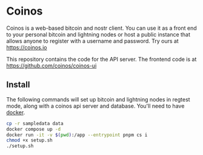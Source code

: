 # Coinos

Coinos is a web-based bitcoin and nostr client. You can use it as a front end to your personal bitcoin and lightning nodes or host a public instance that allows anyone to register with a username and password. Try ours at https://coinos.io

This repository contains the code for the API server. The frontend code is at <a href="https://github.com/coinos/coinos-ui">https://github.com/coinos/coinos-ui</a>

## Install

The following commands will set up bitcoin and lightning nodes in regtest mode, along with a coinos api server and database. You'll need to have <a href="https://docs.docker.com/get-docker/">docker</a>.

```bash
cp -r sampledata data
docker compose up -d
docker run -it -v $(pwd):/app --entrypoint pnpm cs i
chmod +x setup.sh
./setup.sh
```

